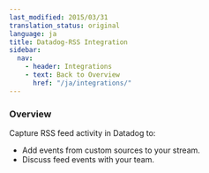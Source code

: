 ```yaml
---
last_modified: 2015/03/31
translation_status: original
language: ja
title: Datadog-RSS Integration
sidebar:
  nav:
    - header: Integrations
    - text: Back to Overview
      href: "/ja/integrations/"
---
```


<div id="int-overview">
<h3>Overview</h3>

Capture RSS feed activity in Datadog to:
<ul>
<li> Add events from custom sources to your stream.</li>
<li> Discuss feed events with your team.</li>
</ul>
</div>
